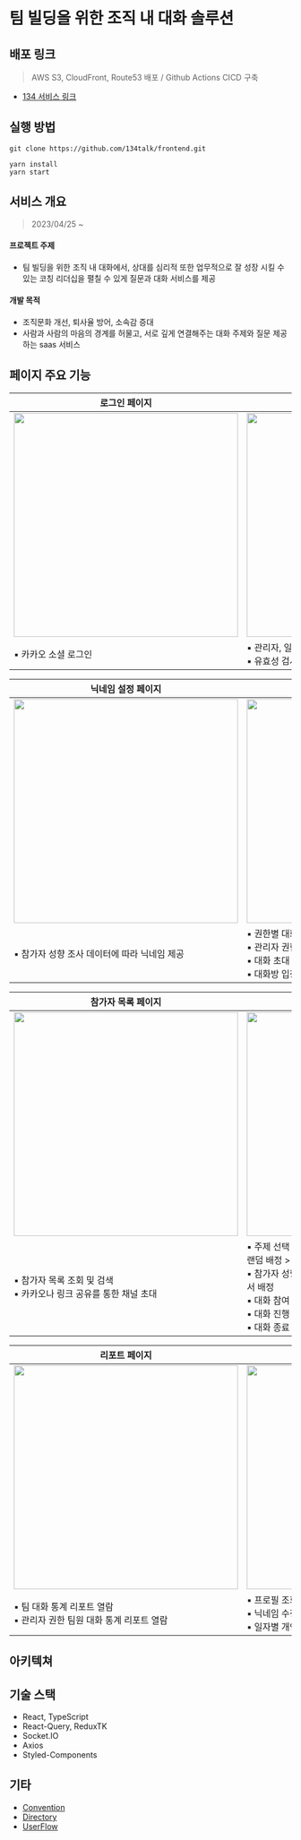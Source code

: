 # 팀 빌딩을 위한 조직 내 대화 솔루션

## 배포 링크
> AWS S3, CloudFront, Route53 배포 / Github Actions CICD 구축

- [134 서비스 링크](https://134.works)

## 실행 방법
```
git clone https://github.com/134talk/frontend.git

yarn install
yarn start
```
## 서비스 개요
> 2023/04/25 ~
#### 프로젝트 주제
- 팀 빌딩을 위한 조직 내 대화에서, 상대를 심리적 또한 업무적으로 잘 성장 시킬 수 있는 코칭 리더십을 펼칠 수 있게 질문과 대화 서비스를 제공
#### 개발 목적
- 조직문화 개선, 퇴사율 방어, 소속감 증대
- 사람과 사람의 마음의 경계를 허물고, 서로 깊게 연결해주는 대화 주제와 질문 제공하는 saas 서비스

## 페이지 주요 기능
| 로그인 페이지 | 회원 등록 페이지 |
|---|---|
|<img src="" width="400" />|<img src="" width="400"/>|
|▪︎ 카카오 소셜 로그인 |▪︎ 관리자, 일반 회원 권한별 회원 등록 <br /> ▪︎ 유효성 검사 |

| 닉네임 설정 페이지 | 대화 목록 페이지 |
|---|---|
|<img src="" width="400" />|<img src="" width="400"/>|
|▪︎ 참가자 성향 조사 데이터에 따라 닉네임 제공 |▪︎ 권한별 대화 목록 조회 및 검색 <br /> ▪︎ 관리자 권한 대화 시간 설정 <br /> ▪︎ 대화 초대 모달을 통해 대화 생성 <br /> ▪︎ 대화방 입장 시 대화 가이드 제공 |

| 참가자 목록 페이지 | 대화 페이지 |
|---|---|
|<img src="" width="400" />|<img src="" width="400"/>|
| ▪︎ 참가자 목록 조회 및 검색 <br /> ▪︎ 카카오나 링크 공유를 통한 채널 초대 |▪︎ 주제 선택 > 질문 순서 배정 > 대화 참여 대기 > 대화 순서 랜덤 배정 > 대화 진행 <br /> ▪︎ 참가자 성향에 맞는 질문 랜덤 배정 후 질문 3개에 대한 순서 배정 <br /> ▪︎ 대화 참여 소켓 연결 및 랜덤 배정된 대화 컨텐츠 조회 <br /> ▪︎ 대화 진행 중 감정 기록 및 전송된 감정 애니메이션 노출 <br /> ▪︎ 대화 종료 후 피드백 작성|

| 리포트 페이지 | 마이 페이지 |
|---|---|
|<img src="" width="400" />|<img src="" width="400"/>|
|▪︎ 팀 대화 통계 리포트 열람 <br /> ▪︎ 관리자 권한 팀원 대화 통계 리포트 열람| ▪︎ 프로필 조회 <br /> ▪︎ 닉네임 수정 <br /> ▪︎ 일자별 개인 대화 통계 리포트 열람 |

## 아키텍쳐

## 기술 스택
- React, TypeScript
- React-Query, ReduxTK
- Socket.IO
- Axios
- Styled-Components

 ## 기타
 - [Convention](https://github.com/134talk/frontend/issues/1)
 - [Directory](https://github.com/134talk/frontend/issues/2)
 - [UserFlow]()
